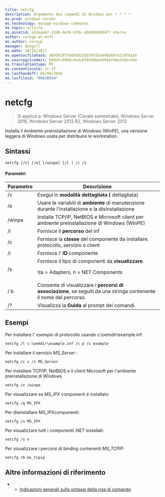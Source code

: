 ```yaml
---
title: netcfg
description: Argomento dei comandi di Windows per * * * *-
ms.prod: windows-server
ms.technology: manage-windows-commands
ms.topic: article
ms.assetid: e2daaab7-12db-4e36-b70c-db8906d084f7 vhorne
author: coreyp-at-msft
ms.author: coreyp
manager: dongill
ms.date: 10/16/2017
ms.openlocfilehash: 4895928ffdd5d923d370f82e699d69f42c0f81a5
ms.sourcegitcommit: b00d7c8968c4adc8f699dbee694afe6ed36bc9de
ms.translationtype: MT
ms.contentlocale: it-IT
ms.lasthandoff: 04/08/2020
ms.locfileid: "80838934"
---
```

# <a name="netcfg"></a>netcfg

>Si applica a: Windows Server (Canale semestrale), Windows Server 2016, Windows Server 2012 R2, Windows Server 2012

Installa il Ambiente preinstallazione di Windows (WinPE), una versione leggera di Windows usata per distribuire le workstation.
## <a name="syntax"></a>Sintassi
```
netcfg [/v] [/e] [/winpe] [/l ] /c /i
```
#### <a name="parameters"></a>Parametri
|Parametro|Descrizione|
|-------|--------|
|/v|Esegui in **modalità dettagliata (** dettagliata)|
|/e|Usare le variabili di **ambiente** di manutenzione durante l'installazione e la disinstallazione|
|/winpe|Installa TCP/IP, NetBIOS e Microsoft client per ambiente preinstallazione di Windows (WinPE)|
|/l|Fornisce il **percorso** del inf|
|/c|Fornisce la **classe** del componente da installare. protocollo, servizio o client|
|/i|Fornisce l' **ID** componente|
|/s|Fornisce il tipo di componenti da **visualizzare**.<p>\ta = Adapters, n = NET Components|
|/ b|Consente di visualizzare i **percorsi di associazione**, se seguiti da una stringa contenente il nome del percorso.|
|/?|Visualizza la **Guida** al prompt dei comandi.|

## <a name="examples"></a><a name=BKMK_Examples></a>Esempi

Per installare l' *esempio* di protocollo usando c:\oemdir\example.inf:
```
netcfg /l c:\oemdir\example.inf /c p /i example
```
Per installare il servizio *MS_Server* :
```
netcfg /c s /i MS_Server
```
Per installare TCP/IP, NetBIOS e il client Microsoft per l'ambiente preinstallazione di Windows
```
netcfg /v /winpe
```
Per visualizzare se *MS_IPX* componenti è installato:
```
netcfg /q MS_IPX
```
Per disinstallare *MS_IPX*componenti:
```
netcfg /u MS_IPX
```
Per visualizzare tutti i componenti .NET installati:
```
netcfg /s n
```
Per visualizzare i percorsi di binding contenenti *MS_TCPIP*:
```
netcfg /b ms_tcpip
```
## <a name="additional-references"></a>Altre informazioni di riferimento
-   - [Indicazioni generali sulla sintassi della riga di comando](command-line-syntax-key.md)
